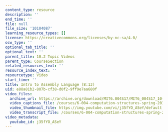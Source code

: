 ```yaml
---
content_type: resource
description: ''
end_time: ''
file: null
file_size: '10104087'
learning_resource_types: []
license: https://creativecommons.org/licenses/by-nc-sa/4.0/
ocw_type: ''
optional_tab_title: ''
optional_text: ''
parent_title: 10.2 Topic Videos
parent_type: CourseSection
related_resources_text: ''
resource_index_text: ''
resourcetype: Video
start_time: ''
title: Intro to Assembly Language (8:13)
uid: e88a81b2-807b-cf38-d0f2-9ff9e7aa680f
video_files:
  archive_url: https://archive.org/download/MIT6.004S17/MIT6_004S17_10-02-01_300k.mp4
  video_captions_file: /courses/6-004-computation-structures-spring-2017/302a66eaa3ff5a49bde1b85f347f24e8_j35fYO_ASeY.vtt
  video_thumbnail_file: https://img.youtube.com/vi/j35fYO_ASeY/default.jpg
  video_transcript_file: /courses/6-004-computation-structures-spring-2017/fb626e5c54c572b7f7cfad0e34d201d9_j35fYO_ASeY.pdf
video_metadata:
  youtube_id: j35fYO_ASeY
---
```

